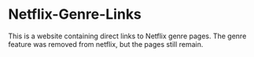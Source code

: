 # Netflix-Genre-Links

This is a website containing direct links to Netflix genre pages. The genre feature was removed from netflix, but the pages still remain. 
